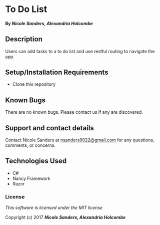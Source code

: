 # To Do List

#### By _**Nicole Sanders, Alexandria Holcombe**_

## Description

Users can add tasks to a to do list and use restful routing to navigate the app.

## Setup/Installation Requirements

* Clone this repository

## Known Bugs

There are no known bugs. Please contact us if any are discovered.

## Support and contact details

Contact Nicole Sanders at nsanders9022@gmail.com for any questions, comments, or concerns.

## Technologies Used

* C#
* Nancy Framework
* Razor


### License

*This software is licensed under the MIT license*

Copyright (c) 2017 **_Nicole Sanders,  Alexandria Holcombe_**
